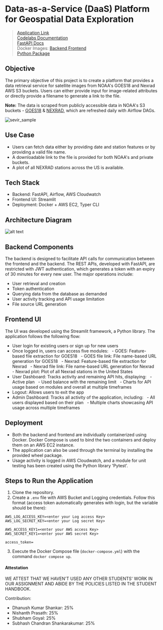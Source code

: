 # Data-as-a-Service (DaaS) Platform for Geospatial Data Exploration

> [Application Link](http://54.88.51.70:8501) <br>
> [Codelabs Documentation](https://codelabs-preview.appspot.com/?file_id=1zG832dq7KBnSKgSkrVcLHVQBfarUR8ALQIqqGmswVhE#4)<br>
> [FastAPI Docs](http://54.88.51.70:8000/docs) <br>
> Docker Images: [Backend](https://hub.docker.com/r/subhashchandran/assignment-03-fastapi),[Frontend](https://hub.docker.com/r/subhashchandran/assignment-03-streamlit) <br>
> [Python Package](https://pypi.org/project/typernexrad-cli/0.1.0/) <br>

## Objective 

The primary objective of this project is to create a platform that provides a data retrieval service for satellite images from NOAA's GOES18 and Nexrad AWS S3 buckets. Users can either provide input for image-related attributes or directly provide a filename to generate a link to the file.

**Note:** The data is scraped from publicly accessible data in NOAA's S3 buckets - [GOES18](https://noaa-goes18.s3.amazonaws.com/index.html#ABI-L1b-RadC/) & [NEXRAD](https://noaa-nexrad-level2.s3.amazonaws.com/index.html), which are refreshed daily with Airflow DAGs.

![sevir_sample](https://user-images.githubusercontent.com/114712818/218191862-49f8f32b-bc77-4e03-ae81-9ebac16b514a.gif)

## Use Case

- Users can fetch data either by providing date and station features or by providing a valid file name.
- A downloadable link to the file is provided for both NOAA's and private buckets.
- A plot of all NEXRAD stations across the US is available.

## Tech Stack

- Backend: FastAPI, Airflow, AWS Cloudwatch
- Frontend UI: Streamlit
- Deployment: Docker + AWS EC2, Typer CLI

## Architecture Diagram
![alt text](project_2.png)
## Backend Components

The backend is designed to facilitate API calls for communication between the frontend and the backend. The REST APIs, developed with FastAPI, are restricted with JWT authentication, which generates a token with an expiry of 30 minutes for every new user. The major operations include:

- User retrieval and creation
- Token authentication
- Querying data from the database as demanded
- User activity tracking and API usage limitation
- File source URL generation

## Frontend UI

The UI was developed using the Streamlit framework, a Python library. The application follows the following flow:

- User login for existing users or sign up for new users
- Once logged in, users can access five modules:
  - GOES: Feature-based file extraction for GOES18
  - GOES file link: File name-based URL generation for GOES18
  - Nexrad: Feature-based file extraction for Nexrad
  - Nexrad file link: File name-based URL generation for Nexrad
  - Nexrad plot: Plot of all Nexrad stations in the United States
- User Dashboard: Tracks activity and remaining API hits, displaying:
  - Active plan
  - Used balance with the remaining limit
  - Charts for API usage based on modules and overall at multiple timeframes
- Logout: Allows users to exit the app
- Admin Dashboard: Tracks all activity of the application, including:
  - All users displayed based on their plan
  - Multiple charts showcasing API usage across multiple timeframes

## Deployment

- Both the backend and frontend are individually containerized using Docker. Docker Compose is used to bind the two containers and deploy them on an AWS EC2 instance.
- The application can also be used through the terminal by installing the provided wheel package.
- Usage activity is logged in AWS Cloudwatch, and a module for unit testing has been created using the Python library 'Pytest'. 

## Steps to Run the Application

1. Clone the repository.
2. Create a `.env` file with AWS Bucket and Logging credentials. Follow this format (access token automatically generates with login, but the variable should be there):
 ```
 AWS_LOG_ACCESS_KEY=<enter your Log access Key>
 AWS_LOG_SECRET_KEY=<enter your Log secret Key>

 AWS_ACCESS_KEY1=<enter your AWS access Key>
 AWS_SECRET_KEY1=<enter your AWS secret Key>

 access_token=
 ```
3. Execute the Docker Compose file (`docker-compose.yml`) with the command `docker compose up`.

#### Attestation

WE ATTEST THAT WE HAVEN'T USED ANY OTHER STUDENTS' WORK IN OUR ASSIGNMENT AND ABIDE BY THE POLICIES LISTED IN THE STUDENT HANDBOOK.

Contribution:
- Dhanush Kumar Shankar: 25%
- Nishanth Prasath: 25%
- Shubham Goyal: 25%
- Subhash Chandran Shankarakumar: 25%
